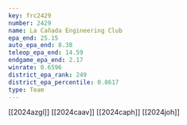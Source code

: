```yaml
---
key: frc2429
number: 2429
name: La Cañada Engineering Club
epa_end: 25.15
auto_epa_end: 8.38
teleop_epa_end: 14.59
endgame_epa_end: 2.17
winrate: 0.6596
district_epa_rank: 249
district_epa_percentile: 0.8617
type: Team
---
```

[[2024azgl]]
[[2024caav]]
[[2024caph]]
[[2024joh]]
